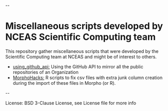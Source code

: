--
# Miscellaneous scripts developed by NCEAS Scientific Computing team

This repository gather miscellaneous scripts that were developed by the Scientific Computing team at NCEAS and might be of interest to others.

- [using\_github\_api:](using_github_api/) Using the GitHub API to mirror all the public repositories of an Organization
- [MorphoHacks:](MorphoHacks/) R scripts to fix csv files with extra junk column creation during the import of these files in Morpho (or R).

--

License: BSD 3-Clause License, see License file for more info
